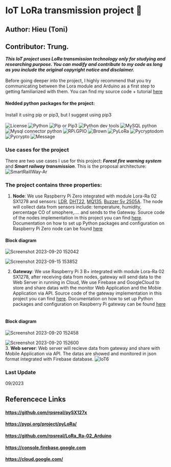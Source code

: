 # IoT LoRa transmission project 📡
## Author: Hieu (Toni)
## Contributor: Trung.
_**This IoT project uses LoRa transmission technology only for studying and researching purpose. You can modify and contribute to my code as long as you include the original copyright notice and disclaimer.**_
<br>
<br>
Before going deeper into the project, I highly recommend that you try communicating between the Lora module and Arduino as a first step to getting familiarized with them. You can find my source code + tutorial [here](https://github.com/tovanhieu/IoT-LoraSX1278-Raspberrypi/tree/master/Lora%20Ra-02/Arduino )
#### Nedded python packages for the project:
Install it using pip or pip3, but I suggest using pip3
</br>
</br>
![License](https://img.shields.io/badge/license-MIT_License-purple)
![Python](https://img.shields.io/badge/python-3.8%2B-blue)
![Pip or Pip3](https://img.shields.io/badge/pip-23.2.1-green)
![Python dev tools](https://img.shields.io/badge/python_dev_tools-2023.3.24-yellow)
![MySQL python](https://img.shields.io/badge/MySQL_python-1.2.5-orange)
![Mysql connector python](https://img.shields.io/badge/mysql_connector_python-8.1.0-purple)
![RPi.GPIO](https://img.shields.io/badge/RPi.GPIO-0.7.1-pink)
![Brown](https://img.shields.io/badge/spidev-3.6-brown)
![PyLoRa](https://img.shields.io/badge/pyLoRa-0.3.1-white)
![Pycryptodom](https://img.shields.io/badge/pycryptodome-3.18.0-cyan)
![Pycrypto](https://img.shields.io/badge/pycrypto-2.6.1-teal)
![Message](https://img.shields.io/badge/Clone_the_project_and_follow_my_guides_step_by_step_%F0%9F%A7%90-8A2BE2)
### Use cases for the project
There are two use cases I use for this project: **_Forest fire warning system_** and **_Smart railway transmission_**.
This is the proposal architecture:
![SmartRaillWay-Ar](https://github.com/tovanhieu/LoraSX1278-Raspberrypi/assets/26000753/db29cfce-e03b-4f91-b2c6-8f8bd13932bb)

### The project contains three properties:
1. **Node**: We use Raspberry Pi Zero integrated with module Lora-Ra 02 SX1278 and sensors: [LDR](https://www.electronicaembajadores.com/en/Productos/Detalle/SSLDR67/sensors/color-light-sensors/ldr-resistance-5-9-x-7-mm-light-sensor/), [DHT22](https://www.cytrontech.vn/p-dht22-temperature-and-humidity-sensor?currency=VND&gad=1&gclid=CjwKCAjwgZCoBhBnEiwAz35RwhM8Gy4RZTgACKgCrHPCX7Fv3yhTXUskpHNxDMKpxeUEgw8sGi9hShoCt6oQAvD_BwE), [MQ135](https://hshop.vn/products/cam-bien-chat-luong-khong-khi-mq-139), [Buzzer 5v 2505A](https://shopee.vn/C%C3%B2i-Xung-5V-12x25MM-USP-2505A-i.151571719.9926169242). The node will collect data from sensors include: temperature, humidity, percentage CO of smophere,.... and sends to the Gateway. Source code of the nodes implementation in this project you can find [here](https://github.com/tovanhieu/LoraProject/blob/master/Raspberrypi%20Zero-Node/LORA_NODE_01_encrypted.py). Documentation on how to set up Python packages and configuration on Raspberry Pi Zero node can be found [here](https://github.com/tovanhieu/IoT-LoraSX1278-Raspberrypi/tree/master/Raspberrypi%20Zero-Node) <br>
#### Block diagram
![Screenshot 2023-09-20 152042](https://github.com/tovanhieu/LoraSX1278-Raspberrypi/assets/26000753/7314a3fa-8923-4f38-abfd-eb6f5166c908)

![Screenshot 2023-09-15 153852](https://github.com/tovanhieu/LoraSX1278-Raspberrypi/assets/26000753/d05df0bf-b602-43f0-b2c6-11e40e0fce68)

2. **Gateway**: We use Raspberry Pi 3 B+ integrated with module Lora-Ra 02 SX1278, after receiving data from nodes, gateway will send data to the Web Server in running in Cloud, We use Firebase and GoogleCloud to store and share datas with the monitor Web Application and the Mobie Application via API. Source code of the gateway implementation in this project you can find [here](https://github.com/tovanhieu/LoraSX1278-Raspberrypi/blob/master/RaspberryPi-Gateway/LORA_Gateway-01_encrypted.py). Documentation on how to set up Python packages and configuration on Raspberry Pi gateway can be found [here](https://github.com/tovanhieu/IoT-LoraSX1278-Raspberrypi/tree/master/RaspberryPi-Gateway) <br><br>
#### Block diagram
![Screenshot 2023-09-20 152458](https://github.com/tovanhieu/LoraSX1278-Raspberrypi/assets/26000753/b6f740de-5876-41ba-b84b-e633b73199c5)

![Screenshot 2023-09-20 152600](https://github.com/tovanhieu/LoraSX1278-Raspberrypi/assets/26000753/c2462c20-ad09-46a0-82a1-a62fbf7feb8b)<br>
3. **Web server**: Web server will recieve data from gateway and share with Mobile Application via API. The datas are showed and monitored in json format integrated with Firebase database.
![IoT6](https://github.com/tovanhieu/IoT-LoraSX1278-Raspberrypi/assets/26000753/030de9e4-639f-4e7f-a2a9-ec05a4e0caa9)


### Last Update 
09/2023
## Referencece Links
#### https://github.com/rpsreal/pySX127x
#### https://pypi.org/project/pyLoRa/
#### https://github.com/rpsreal/LoRa_Ra-02_Arduino
#### https://console.firebase.google.com
#### https://cloud.google.com/
